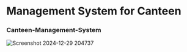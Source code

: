 # Management System for Canteen

### Canteen-Management-System

![Screenshot 2024-12-29 204737](https://github.com/user-attachments/assets/52c95f73-3361-40b4-91ae-18d18ac96bc1)



